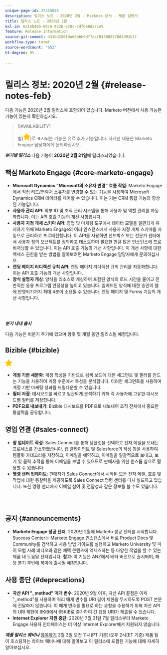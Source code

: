 ```yaml
---
unique-page-id: 37355826
description: 릴리스 노트 - 2020년 2월 - Marketo 문서 - 제품 설명서
title: 릴리스 노트 - 2020년 2월
exl-id: 6216b405-69c6-422b-a78c-7df0e8d271e9
feature: Release Information
source-git-commit: 431bd258f9a68bbb9df7acf043085578d3d91b1f
workflow-type: tm+mt
source-wordcount: '652'
ht-degree: 0%

---
```


# 릴리스 정보: 2020년 2월 {#release-notes-feb}

다음 기능은 2020년 2월 릴리스에 포함되어 있습니다. Marketo 버전에서 사용 가능한 기능이 있는지 확인하십시오.

>[!AVAILABILITY]
>
>별(![(별)](assets/yellow-star.png))로 표시되는 기능은 유료 추가 기능입니다. 자세한 내용은 Marketo Engage 담당자에게 문의하십시오.

**_분기별 릴리스_** 다음 기능이 **2020년 2월 21일**&#x200B;에 릴리스되었습니다.

## 핵심 Marketo Engage {#core-marketo-engage}

* **Microsoft Dynamics &quot;Microsoft의 소유자 변경&quot; 흐름 작업**: Marketo Engage에서 직접 리드/연락처 소유자를 변경할 수 있는 기능을 사용하여 Microsoft Dynamics CRM 데이터를 제어할 수 있습니다. 이는 기본 CRM 통합 기능의 향상된 기능입니다.
* **사용자 관리 API**: 외부 ID 및 조직 관리 시스템을 통해 사용자 및 역할 관리를 자동화합니다. 이는 API 호출 기능의 개선 사항입니다.
* **사용자 지정 개체 스키마 API**: 영업 및 마케팅 도구에서 데이터 모델을 일관되게 유지하기 위해 Marketo Engage의 여러 인스턴스에서 사용자 지정 개체 스키마를 자동으로 관리하고 프로비전합니다. 이 API를 사용하면 샌드박스 또는 전문가 센터에서 사용자 정의 오브젝트를 정의하고 테스트하며 필요한 만큼 많은 인스턴스에 프로비저닝할 수 있습니다. 이는 API 호출 기능의 개선 사항입니다. 이 개선 사항에 대한 액세스 권한을 받는 방법을 알아보려면 Marketo Engage 담당자에게 문의하십시오.
* **랜딩 페이지 리디렉션 규칙 API**: 랜딩 페이지 리디렉션 규칙 관리를 자동화합니다. 이는 API 호출 기능의 개선 사항입니다.
* **양식 설명자 캐싱**: 양식을 리소스로 캐싱하여 포함된 양식의 로드 시간을 줄이고 전반적인 응용 프로그램 안정성을 높이고 있습니다. 임베드된 양식에 대한 승인이 웹에 반영되기까지 최대 4분이 소요될 수 있습니다. 랜딩 페이지 및 Forms 기능의 개선 사항입니다.

<br> 

**_분기 내내 출시_**

다음 기능은 비분기 주기에 있으며 향후 몇 개월 동안 릴리스될 예정입니다.

## Bizible {#bizible}

![(별)](assets/yellow-star.png)

* **계정 기반 세분화**: 계정 특성을 기반으로 검색 보드에 대한 세그먼트 및 필터를 만드는 기능을 사용하여 계정 수준에서 특성을 분석합니다. 이러한 세그먼트를 사용하여 계정 기반 마케팅 성과를 드릴다운할 수 있습니다.
* **필터 저장**: 대시보드를 빠르고 일관되게 분석하기 위해 각 사용자에 고유한 대시보드별 필터를 저장합니다.
* **PDF으로 내보내기**: Bizible 대시보드를 PDF으로 내보내어 조직 전체에서 중요한 통찰력을 공유합니다.

## 영업 연결 {#sales-connect}

* **창 업데이트 작성**: Sales Connect를 통해 템플릿을 선택하고 전자 메일을 보내는 프로세스를 간소화했습니다. 웹 클라이언트 및 Salesforce의 작성 창을 사용하여 템플릿 카테고리를 저장하고, 이메일을 예약하고, 이메일을 일괄적으로 보내고, 보기 및 클릭 추적을 통해 이메일을 보낼 수 있으므로 판매자를 위한 원스톱 샵으로 활용할 수 있습니다.
* **명령 센터 업데이트**: 판매자가 Sales Connect에서 시작된 모든 전자 메일, 호출 및 작업에 대한 통찰력을 제공하도록 Sales Connect 명령 센터를 다시 빌드하고 있습니다. 또한 명령 센터에서 이메일 참여 및 전달성과 같은 정보를 볼 수도 있습니다.

<br> 

## 공지 {#announcements}

* **Marketo Engage 성공 센터**: 2020년 2월에 Marketo 성공 센터를 시작합니다. Success Center는 Marketo Engage 인스턴스에서 바로 Product Docs 및 Community를 검색하고 사용 방법 가이드를 실행하고 Marketo University 및 피어 모범 사례 비디오와 같은 채택 콘텐츠에 액세스하는 등 다양한 작업을 할 수 있는 제품 내 도움말 센터입니다. **참고**: 이 기능은 ANZ에서 베타 버전으로 출시되며, 해당 분기 후반에 북미에 출시될 예정입니다.

## 사용 중단 {#deprecations}

* **자산 API &quot;_method&quot; 매개 변수**: 2020년 9월 이후, 자산 API 끝점은 이제 &quot;_method&quot;를 사용하여 쿼리 매개 변수를 URI 길이 제한을 무시하도록 POST 본문에 전달하지 않습니다. 이 매개 변수를 필요로 하는 요청을 수용하기 위해 자산 API의 URI 제한이 6KiB에서 65KiB로 증가하여 긴 요청 URI가 제출될 수 있습니다.
* **Internet Explorer 지원 중단**: 2020년 7월 31일 7월 릴리스부터 Marketo Engage 사용자 인터페이스는 더 이상 Internet Explorer에서 지원되지 않습니다.

**_제품 릴리스 웨비나_** [참여하기](https://engage.marketo.com/Jan_Feb_20_Release_Webinar_Registration.html) 3월 3일 오전 11시(PT 기준)/오후 2시(ET 기준) 제품 팀이 호스팅하는 라이브 웨비나에 대해 알아보고 이 릴리스에 포함된 기능에 대해 자세히 알아보십시오.

